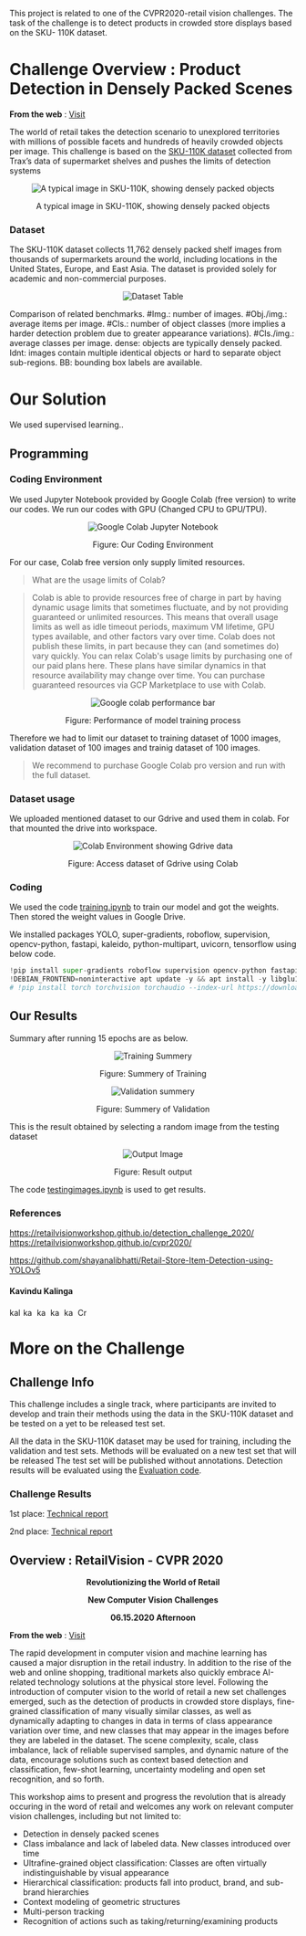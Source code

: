 This project is related to one of the CVPR2020-retail vision challenges. The task of the challenge is to detect products in crowded store displays based on the SKU- 110K dataset.

# Challenge Overview : Product Detection in Densely Packed Scenes
<B> From the web</B> : [Visit](https://retailvisionworkshop.github.io/detection_challenge_2020/)

The world of retail takes the detection scenario to unexplored territories with millions of possible facets and hundreds of heavily crowded objects per image. This challenge is based on the [SKU-110K dataset](https://github.com/eg4000/SKU110K_CVPR19) collected from Trax’s data of supermarket shelves and pushes the limits of detection systems

<div align="center">
  <img src="https://github.com/kavindukalinga/Product-Detection-in-Densely-Packed-Scenes/blob/main/teaser.png" alt="A typical image in SKU-110K, showing densely packed objects">
  
  A typical image in SKU-110K, showing densely packed objects
</div>

### Dataset
The SKU-110K dataset collects 11,762 densely packed shelf images from thousands of supermarkets around the world, including locations in the United States, Europe, and East Asia. The dataset is provided solely for academic and non-commercial purposes.

<div align="center">
  <img src="https://github.com/kavindukalinga/Product-Detection-in-Densely-Packed-Scenes/blob/main/benchmarks_comparison.jpg" alt="Dataset Table">
  
</div>

Comparison of related benchmarks. #Img.: number of images. #Obj./img.: average items per image. #Cls.: number of object classes (more implies a harder detection problem due to greater appearance variations). #Cls./img.: average classes per image. dense: objects are typically densely packed. Idnt: images contain multiple identical objects or hard to separate object sub-regions. BB: bounding box labels are available.

# Our Solution
We used supervised learning..


## Programming

### Coding Environment
We used Jupyter Notebook provided by Google Colab (free version) to write our codes. We run our codes with GPU (Changed CPU to GPU/TPU).

<div align="center">
  <img src="https://github.com/kavindukalinga/Product-Detection-in-Densely-Packed-Scenes/blob/main/colab%20env.jpg" alt="Google Colab Jupyter Notebook">
  
  Figure: Our Coding Environment
</div>

For our case, Colab free version only supply limited resources.

> What are the usage limits of Colab?

>Colab is able to provide resources free of charge in part by having dynamic usage limits that sometimes fluctuate, and by not providing guaranteed or unlimited resources. This means that overall usage limits as well as idle timeout periods, maximum VM lifetime, GPU types available, and other factors vary over time. Colab does not publish these limits, in part because they can (and sometimes do) vary quickly. You can relax Colab's usage limits by purchasing one of our paid plans here. These plans have similar dynamics in that resource availability may change over time. You can purchase guaranteed resources via GCP Marketplace to use with Colab.

<div align="center">
  <img src="https://github.com/kavindukalinga/Product-Detection-in-Densely-Packed-Scenes/blob/main/resource%20utiliztion.jpg" alt="Google colab performance bar">
  
  Figure: Performance of model training process 
</div>

Therefore we had to limit our dataset to training dataset of 1000 images, validation dataset of 100 images and trainig dataset of 100 images.

> We recommend to purchase Google Colab pro version and run with the full dataset.

### Dataset usage
We uploaded mentioned dataset to our Gdrive and used them in colab. For that mounted the drive into workspace.

<div align="center">
  <img src="https://github.com/kavindukalinga/Product-Detection-in-Densely-Packed-Scenes/blob/main/dataset.jpg" alt="Colab Environment showing Gdrive data">
  
  Figure: Access dataset of Gdrive using Colab 
</div>

### Coding

We used the code [training.ipynb](https://github.com/kavindukalinga/Product-Detection-in-Densely-Packed-Scenes/blob/main/training.ipynb) to train our model and got the weights. Then stored the weight values in Google Drive.

We installed packages  YOLO, super-gradients, roboflow, supervision, opencv-python, fastapi, kaleido, python-multipart, uvicorn, tensorflow using below code.
```python
!pip install super-gradients roboflow supervision opencv-python fastapi kaleido python-multipart uvicorn tensorflow
!DEBIAN_FRONTEND=noninteractive apt update -y && apt install -y libglu1 libglib2.0-0 libsm6 libxrender1 libxext6 git build-essential
# !pip install torch torchvision torchaudio --index-url https://download.pytorch.org/whl/cu118
```

## Our Results
Summary after running 15 epochs are as below.

<div align="center">
  <img src="https://github.com/kavindukalinga/Product-Detection-in-Densely-Packed-Scenes/blob/main/summary%20of%20epoch%2014%20testing.jpg" alt="Training Summery">
  
  Figure: Summery of Training
</div>


<div align="center">
  <img src="https://github.com/kavindukalinga/Product-Detection-in-Densely-Packed-Scenes/blob/main/summary%20of%20epoch%2014%20validation.jpg" alt="Validation summery">
  
  Figure: Summery of Validation 
</div>


This is the result obtained by selecting a random image from the testing dataset

<div align="center">
  <img src="https://github.com/kavindukalinga/Product-Detection-in-Densely-Packed-Scenes/blob/main/output.png" alt="Output Image">
  
  Figure: Result output 
</div>

The code [testingimages.ipynb](https://github.com/kavindukalinga/Product-Detection-in-Densely-Packed-Scenes/blob/main/testingimages.ipynb) is used to get results.

### References

https://retailvisionworkshop.github.io/detection_challenge_2020/
https://retailvisionworkshop.github.io/cvpr2020/

https://github.com/shayanalibhatti/Retail-Store-Item-Detection-using-YOLOv5

#### Kavindu Kalinga
<p align="left">
<a href="https://www.linkedin.com/in/kalingachandrasiri" target="blank"><img align="center" src="https://raw.githubusercontent.com/rahuldkjain/github-profile-readme-generator/master/src/images/icons/Social/linked-in-alt.svg" alt="kalingachandrasiri" height="15" width="20" /></a>
<a href="https://twitter.com/yuk_kalinga_c" target="blank"><img align="center" src="https://raw.githubusercontent.com/rahuldkjain/github-profile-readme-generator/master/src/images/icons/Social/twitter.svg" alt="kavindukalinga" height="15" width="20" /></a>
<a href="https://stackoverflow.com/users/16277941/kavindu-kalinga" target="blank"><img align="center" src="https://raw.githubusercontent.com/rahuldkjain/github-profile-readme-generator/master/src/images/icons/Social/stack-overflow.svg" alt="kavindu-kalinga" height="15" width="20" /></a>
<a href="https://www.facebook.com/kavindu.kalinga" target="blank"><img align="center" src="https://raw.githubusercontent.com/rahuldkjain/github-profile-readme-generator/master/src/images/icons/Social/facebook.svg" alt="kavindu.kalinga" height="15" width="20" /></a>
<a href="https://www.instagram.com/kavindu_kalinga" target="blank"><img align="center" src="https://raw.githubusercontent.com/rahuldkjain/github-profile-readme-generator/master/src/images/icons/Social/instagram.svg" alt="kavindu_kalinga" height="15" width="20" /></a>
<!-- <a href="https://www.youtube.com/c/uckvw2mrlhn_qxktjxyzahzw" target="blank"><img align="center" src="https://raw.githubusercontent.com/rahuldkjain/github-profile-readme-generator/master/src/images/icons/Social/youtube.svg" alt="uckvw2mrlhn_qxktjxyzahzw" height="15" width="20" /></a> -->
<a href="https://discord.gg/CrazzyHawK#8536" target="blank"><img align="center" src="https://raw.githubusercontent.com/rahuldkjain/github-profile-readme-generator/master/src/images/icons/Social/discord.svg" alt="CrazzyHawK#8536" height="15" width="20" /></a>
</p>


# More on the Challenge

## Challenge Info
This challenge includes a single track, where participants are invited to develop and train their methods using the data in the SKU-110K dataset and be tested on a yet to be released test set.

All the data in the SKU-110K dataset may be used for training, including the validation and test sets. Methods will be evaluated on a new test set that will be released The test set will be published without annotations. Detection results will be evaluated using the [Evaluation code](https://github.com/kavindukalinga/Product-Detection-in-Densely-Packed-Scenes/tree/main/Evaluation%20code).

### Challenge Results
1st place:  [Technical report](https://github.com/kavindukalinga/Product-Detection-in-Densely-Packed-Scenes/blob/main/1st_A%2BSolution%2Bfor%2BProduct%2BDetection%2Bin%2BDensely%2BPacked%2BScenes.pdf)

2nd place:  [Technical report](https://github.com/kavindukalinga/Product-Detection-in-Densely-Packed-Scenes/blob/main/2nd_Working_with_scale__2nd_place_solution_to_Product_Detection_in_Densely_Packed_Scenes.pdf)

## Overview : RetailVision - CVPR 2020
<div align="center">
<B> Revolutionizing the World of Retail </B>
  
<B> New Computer Vision Challenges </B>

<B> 06.15.2020 Afternoon </B>
</div>

<B> From the web</B> : [Visit](https://retailvisionworkshop.github.io/cvpr2020/)

The rapid development in computer vision and machine learning has caused a major disruption in the retail industry. In addition to the rise of the web and online shopping, traditional markets also quickly embrace AI-related technology solutions at the physical store level. Following the introduction of computer vision to the world of retail a new set challenges emerged, such as the detection of products in crowded store displays, fine-grained classification of many visually similar classes, as well as dynamically adapting to changes in data in terms of class appearance variation over time, and new classes that may appear in the images before they are labeled in the dataset. The scene complexity, scale, class imbalance, lack of reliable supervised samples, and dynamic nature of the data, encourage solutions such as context based detection and classification, few-shot learning, uncertainty modeling and open set recognition, and so forth.

This workshop aims to present and progress the revolution that is already occuring in the word of retail and welcomes any work on relevant computer vision challenges, including but not limited to:

- Detection in densely packed scenes
- Class imbalance and lack of labeled data. New classes introduced over time
- Ultrafine-grained object classification: Classes are often virtually indistinguishable by visual appearance
- Hierarchical classification: products fall into product, brand, and sub-brand hierarchies
- Context modeling of geometric structures
- Multi-person tracking
- Recognition of actions such as taking/returning/examining products

